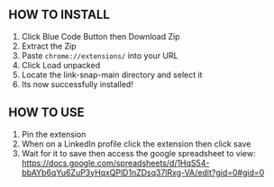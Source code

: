 ## HOW TO INSTALL

1. Click Blue Code Button then Download Zip
2. Extract the Zip
3. Paste `chrome://extensions/` into your URL
4. Click Load unpacked
5. Locate the link-snap-main directory and select it
6. Its now successfully installed!

## HOW TO USE
1. Pin the extension
2. When on a LinkedIn profile click the extension then click save
3. Wait for it to save then access the google spreadsheet to view: https://docs.google.com/spreadsheets/d/1HqS54-bbAYb6qYu6ZuP3yHqxQPlD1nZDsq37lRxg-VA/edit?gid=0#gid=0
